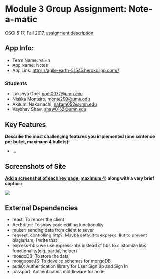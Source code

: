 # Module 3 Group Assignment: Note-a-matic

CSCI 5117, Fall 2017, [assignment description](https://docs.google.com/document/d/13q79EywC9TzWts9K-10b_tKA-ZVyv9_avWGJpgprA6A)

## App Info:

* Team Name: val=n
* App Name: Notes
* App Link: <https://agile-earth-51545.herokuapp.com//>

### Students

* Lakshya Goel, goel0072@umn.edu
* Nishka Monteiro, monte299@umn.edu
* Akifumi Nakamachi, nakam052@umn.edu
* Vaybhav Shaw, shaw0162@umn.edu


## Key Features

**Describe the most challenging features you implemented
(one sentence per bullet, maximum 4 bullets):**

* ...


## Screenshots of Site

**[Add a screenshot of each key page (maximum 4)](https://stackoverflow.com/questions/10189356/how-to-add-screenshot-to-readmes-in-github-repository)
along with a very brief caption:**

![](https://media.giphy.com/media/Adqe9XUP3x9LO/giphy.gif)


## External Dependencies

* react: To render the client
* AceEditor: To show code editing functionality
* multer: sending data from client to sever
* request: controlling http?. Maybe default to express. But to prevent plagiarism, I write that
* express-hbs: we use express-hbs instead of hbs to customize hbs functionality(e.g. partial, helper)
* mongoDB: To store the data
* mongooseJS: To develop schemas for mongoDB
* auth0: Authentication library for User Sign Up and Sign In
* passport: Authentication middleware for node
